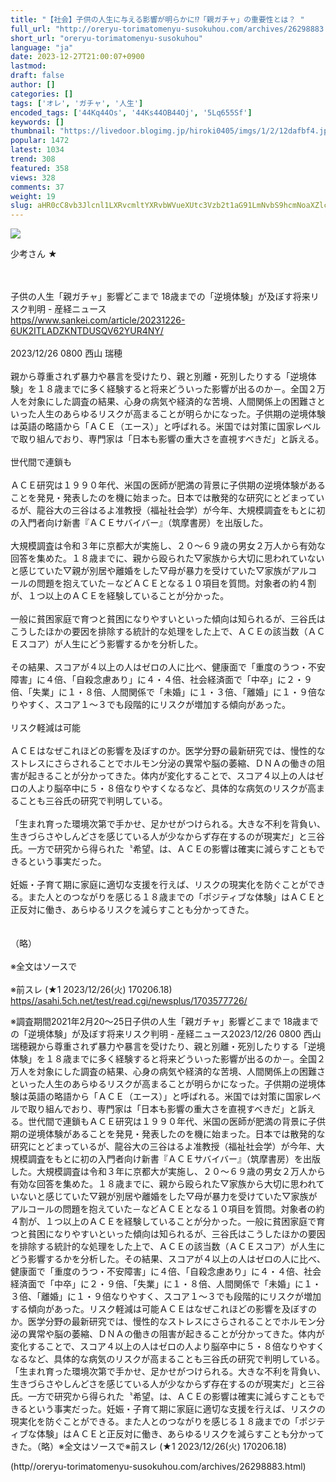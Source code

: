 ```yaml
---
title: "【社会】子供の人生に与える影響が明らかに⁉「親ガチャ」の重要性とは？ "
full_url: "http://oreryu-torimatomenyu-susokuhou.com/archives/26298883.html"
short_url: "oreryu-torimatomenyu-susokuhou"
language: "ja"
date: 2023-12-27T21:00:07+0900
lastmod: 
draft: false
author: []
categories: []
tags: ['オレ', 'ガチャ', '人生']
encoded_tags: ['44Kq44Os', '44Ks44OB44Oj', '5Lq655Sf']
keywords: []
thumbnail: "https://livedoor.blogimg.jp/hiroki0405/imgs/1/2/12dafbf4.jpg"
popular: 1472
latest: 1034
trend: 308
featured: 358
views: 328
comments: 37
weight: 19
slug: aHR0cC8vb3Jlcnl1LXRvcmltYXRvbWVueXUtc3Vzb2t1aG91LmNvbS9hcmNoaXZlcy8yNjI5ODg4My5odG1s
---
```


![](https://livedoor.blogimg.jp/hiroki0405/imgs/1/2/12dafbf4.jpg)

<div><p>少考さん ★ </p><br> <br> 子供の人生「親ガチャ」影響どこまで 18歳までの「逆境体験」が及ぼす将来リスク判明 - 産経ニュース <br> <a target='_blank' href='https//www.sankei.com/article/20231226-6UK2ITLADZKNTDUSQV62YUR4NY/'>https//www.sankei.com/article/20231226-6UK2ITLADZKNTDUSQV62YUR4NY/</a> <br> <br> 2023/12/26 0800 西山 瑞穂 <br> <br> 親から尊重されず暴力や暴言を受けたり、親と別離・死別したりする「逆境体験」を１８歳までに多く経験すると将来どういった影響が出るのか－。全国２万人を対象にした調査の結果、心身の病気や経済的な苦境、人間関係上の困難さといった人生のあらゆるリスクが高まることが明らかになった。子供期の逆境体験は英語の略語から「ＡＣＥ（エース）」と呼ばれる。米国では対策に国家レベルで取り組んでおり、専門家は「日本も影響の重大さを直視すべきだ」と訴える。 <br> <br> 世代間で連鎖も <br> <br> ＡＣＥ研究は１９９０年代、米国の医師が肥満の背景に子供期の逆境体験があることを発見・発表したのを機に始まった。日本では散発的な研究にとどまっているが、龍谷大の三谷はるよ准教授（福祉社会学）が今年、大規模調査をもとに初の入門者向け新書『ＡＣＥサバイバー』（筑摩書房）を出版した。 <br> <br> 大規模調査は令和３年に京都大が実施し、２０～６９歳の男女２万人から有効な回答を集めた。１８歳までに、親から殴られた▽家族から大切に思われていないと感じていた▽親が別居や離婚をした▽母が暴力を受けていた▽家族がアルコールの問題を抱えていた－などＡＣＥとなる１０項目を質問。対象者の約４割が、１つ以上のＡＣＥを経験していることが分かった。 <br> <br> 一般に貧困家庭で育つと貧困になりやすいといった傾向は知られるが、三谷氏はこうしたほかの要因を排除する統計的な処理をした上で、ＡＣＥの該当数（ＡＣＥスコア）が人生にどう影響するかを分析した。 <br> <br> その結果、スコアが４以上の人はゼロの人に比べ、健康面で「重度のうつ・不安障害」に４倍、「自殺念慮あり」に４・４倍、社会経済面で「中卒」に２・９倍、「失業」に１・８倍、人間関係で「未婚」に１・３倍、「離婚」に１・９倍なりやすく、スコア１～３でも段階的にリスクが増加する傾向があった。 <br> <br> リスク軽減は可能 <br> <br> ＡＣＥはなぜこれほどの影響を及ぼすのか。医学分野の最新研究では、慢性的なストレスにさらされることでホルモン分泌の異常や脳の萎縮、ＤＮＡの働きの阻害が起きることが分かってきた。体内が変化することで、スコア４以上の人はゼロの人より脳卒中に５・８倍なりやすくなるなど、具体的な病気のリスクが高まることも三谷氏の研究で判明している。 <br> <br> 「生まれ育った環境次第で手かせ、足かせがつけられる。大きな不利を背負い、生きづらさやしんどさを感じている人が少なからず存在するのが現実だ」と三谷氏。一方で研究から得られた〝希望〟は、ＡＣＥの影響は確実に減らすこともできるという事実だった。 <br> <br> 妊娠・子育て期に家庭に適切な支援を行えば、リスクの現実化を防ぐことができる。また人とのつながりを感じる１８歳までの「ポジティブな体験」はＡＣＥと正反対に働き、あらゆるリスクを減らすことも分かってきた。 <br> <br> <br> （略） <br> <br> ※全文はソースで <br> <br> ※前スレ (★1 2023/12/26(火) 170206.18) <br> <a target='_blank' href='https//asahi.5ch.net/test/read.cgi/newsplus/1703577726/'>https//asahi.5ch.net/test/read.cgi/newsplus/1703577726/</a> <p>※調査期間2021年2月20～25日子供の人生「親ガチャ」影響どこまで 18歳までの「逆境体験」が及ぼす将来リスク判明 - 産経ニュース2023/12/26 0800 西山 瑞穂親から尊重されず暴力や暴言を受けたり、親と別離・死別したりする「逆境体験」を１８歳までに多く経験すると将来どういった影響が出るのか－。全国２万人を対象にした調査の結果、心身の病気や経済的な苦境、人間関係上の困難さといった人生のあらゆるリスクが高まることが明らかになった。子供期の逆境体験は英語の略語から「ＡＣＥ（エース）」と呼ばれる。米国では対策に国家レベルで取り組んでおり、専門家は「日本も影響の重大さを直視すべきだ」と訴える。世代間で連鎖もＡＣＥ研究は１９９０年代、米国の医師が肥満の背景に子供期の逆境体験があることを発見・発表したのを機に始まった。日本では散発的な研究にとどまっているが、龍谷大の三谷はるよ准教授（福祉社会学）が今年、大規模調査をもとに初の入門者向け新書『ＡＣＥサバイバー』（筑摩書房）を出版した。大規模調査は令和３年に京都大が実施し、２０～６９歳の男女２万人から有効な回答を集めた。１８歳までに、親から殴られた▽家族から大切に思われていないと感じていた▽親が別居や離婚をした▽母が暴力を受けていた▽家族がアルコールの問題を抱えていた－などＡＣＥとなる１０項目を質問。対象者の約４割が、１つ以上のＡＣＥを経験していることが分かった。一般に貧困家庭で育つと貧困になりやすいといった傾向は知られるが、三谷氏はこうしたほかの要因を排除する統計的な処理をした上で、ＡＣＥの該当数（ＡＣＥスコア）が人生にどう影響するかを分析した。その結果、スコアが４以上の人はゼロの人に比べ、健康面で「重度のうつ・不安障害」に４倍、「自殺念慮あり」に４・４倍、社会経済面で「中卒」に２・９倍、「失業」に１・８倍、人間関係で「未婚」に１・３倍、「離婚」に１・９倍なりやすく、スコア１～３でも段階的にリスクが増加する傾向があった。リスク軽減は可能ＡＣＥはなぜこれほどの影響を及ぼすのか。医学分野の最新研究では、慢性的なストレスにさらされることでホルモン分泌の異常や脳の萎縮、ＤＮＡの働きの阻害が起きることが分かってきた。体内が変化することで、スコア４以上の人はゼロの人より脳卒中に５・８倍なりやすくなるなど、具体的な病気のリスクが高まることも三谷氏の研究で判明している。「生まれ育った環境次第で手かせ、足かせがつけられる。大きな不利を背負い、生きづらさやしんどさを感じている人が少なからず存在するのが現実だ」と三谷氏。一方で研究から得られた〝希望〟は、ＡＣＥの影響は確実に減らすこともできるという事実だった。妊娠・子育て期に家庭に適切な支援を行えば、リスクの現実化を防ぐことができる。また人とのつながりを感じる１８歳までの「ポジティブな体験」はＡＣＥと正反対に働き、あらゆるリスクを減らすことも分かってきた。（略）※全文はソースで※前スレ (★1 2023/12/26(火) 170206.18)</p></div>

(http//oreryu-torimatomenyu-susokuhou.com/archives/26298883.html)
